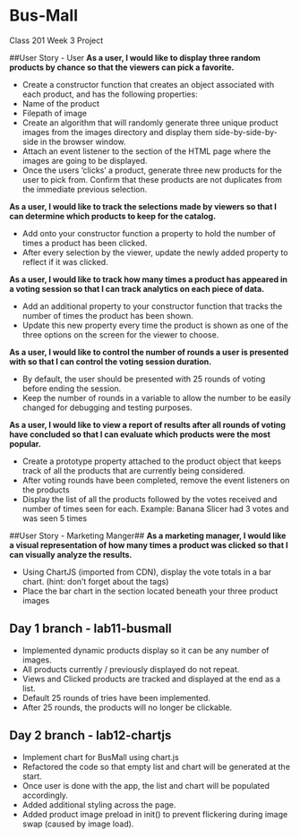 # Bus-Mall
Class 201 Week 3 Project

##User Story - User
**As a user, I would like to display three random products by chance so that the viewers can pick a favorite.**
- Create a constructor function that creates an object associated with each product, and has the following properties:
- Name of the product
- Filepath of image
- Create an algorithm that will randomly generate three unique product images from the images directory and display them side-by-side-by-side in the browser window.
- Attach an event listener to the section of the HTML page where the images are going to be displayed.
- Once the users ‘clicks’ a product, generate three new products for the user to pick from. Confirm that these products are not duplicates from the immediate previous selection.

**As a user, I would like to track the selections made by viewers so that I can determine which products to keep for the catalog.**
- Add onto your constructor function a property to hold the number of times a product has been clicked.
- After every selection by the viewer, update the newly added property to reflect if it was clicked.

**As a user, I would like to track how many times a product has appeared in a voting session so that I can track analytics on each piece of data.**
- Add an additional property to your constructor function that tracks the number of times the product has been shown.
- Update this new property every time the product is shown as one of the three options on the screen for the viewer to choose.

**As a user, I would like to control the number of rounds a user is presented with so that I can control the voting session duration.**
- By default, the user should be presented with 25 rounds of voting before ending the session.
- Keep the number of rounds in a variable to allow the number to be easily changed for debugging and testing purposes.

**As a user, I would like to view a report of results after all rounds of voting have concluded so that I can evaluate which products were the most popular.**
- Create a prototype property attached to the product object that keeps track of all the products that are currently being considered.
- After voting rounds have been completed, remove the event listeners on the products
- Display the list of all the products followed by the votes received and number of times seen for each. Example: Banana Slicer had 3 votes and was seen 5 times

##User Story - Marketing Manger##
**As a marketing manager, I would like a visual representation of how many times a product was clicked so that I can visually analyze the results.**
- Using ChartJS (imported from CDN), display the vote totals in a bar chart. (hint: don’t forget about the <canvas> tags)
- Place the bar chart in the section located beneath your three product images

## Day 1 branch - lab11-busmall
- Implemented dynamic products display so it can be any number of images.
- All products currently / previously displayed do not repeat.
- Views and Clicked products are tracked and displayed at the end as a list.
- Default 25 rounds of tries have been implemented.
- After 25 rounds, the products will no longer be clickable.

## Day 2 branch - lab12-chartjs
- Implement chart for BusMall using chart.js
- Refactored the code so that empty list and chart will be generated at the start.
- Once user is done with the app, the list and chart will be populated accordingly.
- Added additional styling across the page.
- Added product image preload in init() to prevent flickering during image swap (caused by image load).
